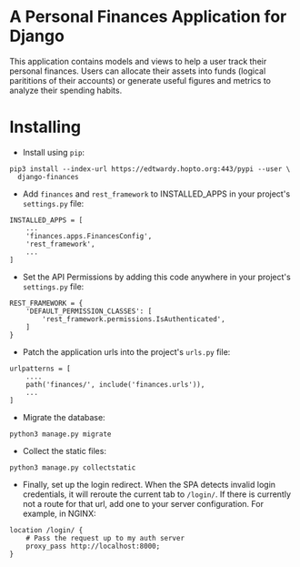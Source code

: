 # A Personal Finances Application for Django

This application contains models and views to help a user track their personal
finances. Users can allocate their assets into funds (logical parititions of
their accounts) or generate useful figures and metrics to analyze their
spending habits.

# Installing

* Install using `pip`:
```
pip3 install --index-url https://edtwardy.hopto.org:443/pypi --user \
  django-finances
```
* Add `finances` and `rest_framework` to INSTALLED\_APPS in your project's
`settings.py` file:
```
INSTALLED_APPS = [
    ...
    'finances.apps.FinancesConfig',
    'rest_framework',
    ...
]
```
* Set the API Permissions by adding this code anywhere in your project's
`settings.py` file:
```
REST_FRAMEWORK = {
    'DEFAULT_PERMISSION_CLASSES': [
        'rest_framework.permissions.IsAuthenticated',
    ]
}
```
* Patch the application urls into the project's `urls.py` file:
```
urlpatterns = [
    ....
    path('finances/', include('finances.urls')),
    ...
]
```
* Migrate the database:
```
python3 manage.py migrate
```
* Collect the static files:
```
python3 manage.py collectstatic
```
* Finally, set up the login redirect. When the SPA detects invalid login
credentials, it will reroute the current tab to `/login/`. If there is
currently not a route for that url, add one to your server configuration. For
example, in NGINX:
```
location /login/ {
    # Pass the request up to my auth server
    proxy_pass http://localhost:8000;
}
```
